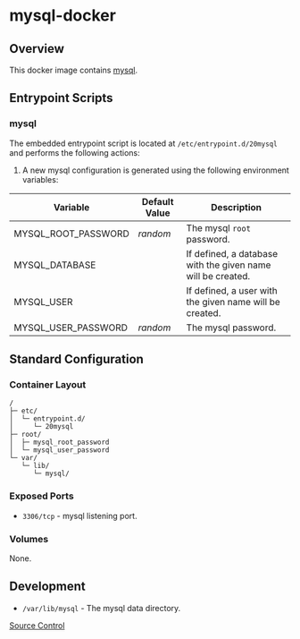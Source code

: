 # mysql-docker

## Overview

This docker image contains [mysql](https://www.mysql.com/).

## Entrypoint Scripts

### mysql

The embedded entrypoint script is located at `/etc/entrypoint.d/20mysql` and performs the following actions:

1. A new mysql configuration is generated using the following environment variables:

 | Variable | Default Value | Description |
 | ---------| ------------- | ----------- |
 | MYSQL_ROOT_PASSWORD | _random_ | The mysql `root` password. |
 | MYSQL_DATABASE | | If defined, a database with the given name will be created. |
 | MYSQL_USER | | If defined, a user with the given name will be created. |
 | MYSQL_USER_PASSWORD | _random_ | The mysql _<user>_ password. |

## Standard Configuration

### Container Layout

```
/
├─ etc/
│  └─ entrypoint.d/
│     └─ 20mysql
├─ root/
│  ├─ mysql_root_password
│  └─ mysql_user_password
└─ var/
   └─ lib/
      └─ mysql/
```

### Exposed Ports

* `3306/tcp` - mysql listening port.

### Volumes

None.

## Development

* `/var/lib/mysql` - The mysql data directory.

[Source Control](https://github.com/crashvb/mysql-docker)

